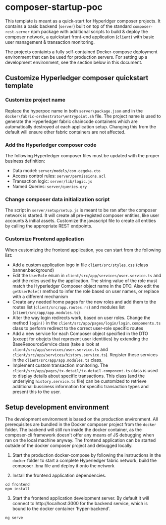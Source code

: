 # composer-startup-poc

This template is meant as a quick-start for Hyperldger composer projects. It contains a basic backend (`server`) built on top of the standard `composer-rest-server` npm package with additional scripts to build & deploy the composer network, a quickstart front-end application (`client`) with basic user management & transaction monitoring.

The projects containts a fully self-contained Docker-compose deployment environment that can be used for production servers. For setting up a development environment, see the section below in this document.

## Customize Hyperledger composer quickstart template

### Customize project name

Replace the hyperpoc name in both `server\package.json` and in the `docker\fabric-orchestrator\entrypoint.sh` file. The project name is used to generate the Hyperledger fabric chaincode containers which are automatically destroyed at each application setup. Changing this from the default will ensure other fabric containers are not affected.

### Add the Hyperledger composer code

The following Hyperledger composer files must be updated with the proper business definition:

- Data model: `server/models/com.cegeka.cto`
- Access control rules: `server/permissions.acl`
- Transaction logic: `server/lib/logic.js`
- Named Queries: `server/queries.qry`

### Change composer data initialization script

The script in `server/setup/setup.js` is meant to be ran after the composer network is started. It will create all pre-registed composer entities, like user accounts & initial assets.
Customize the javascript file to create all entities by calling the appropriate REST endpoints.

### Customize Frontend application

When customizing the frontend application, you can start from the following list:

- Add a custom application logo in file `client/src/styles.css` (class banner.background)
- Edit the `UserRole` enum in `client/src/app/services/user.service.ts` and add the roles used by the application. The string value of the role must match the Hyperledger Composer object name in the DTO. Also edit the `getUserRole()` method to infer the role based on user names, or replace with a different mechanism
- Create any needed home pages for the new roles and add them to the routes list (`client/src/app.routes.rs`) and modules list (`client/src/app/app.modules.ts`)
- Alter the way login redirects work, based on user roles. Change the method `login()` in the `client/src/app/pages/login/login.components.ts` class to perform redirect to the correct user-role specific routes
- Add a new service for each Composer object specified in the DTO (except for obejcts that represent user identities) by extending the BaseResourceService class (take a look at `client/src/app/services/user.service.ts` and  `client/src/app/services/history.service.ts`). Register these services in the `client/src/app/app.modules.ts` class.
- Implement custom transaction monitoring. The `client/src/app/pages/tx-detail/tx-detail.component.ts` class is used to display details about specific transactions. This class (and the underlying `history.service.ts` file) can be customized to retrieve additional bussiness information for specific transaction types and present this to the user.

## Setup development environment

The development environment is based on the production environment. All prerequisites are bundled in the Docker composer project from the `docker` folder. The backend will still run inside the docker container, as the composer-cli framework doesn't offer any means of JS debugging when ran on the local machine anyway. The frontend application can be started outside of the docker composer project and debugged locally.

1. Start the production docker-compose by following the instructions in the `docker` folder to start a complete Hyperledger fabric network, build the composer .bna file and deploy it onto the network

2. Install the frontend application dependencies.

```
cd frontend
npm install
```
3. Start the frontend application development server. By default it will connect to http://localhost:3000 for the backend service, which is bound to the docker container 'hyper-backend'.

```
ng serve
```
